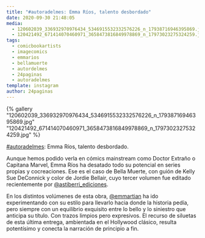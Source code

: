 ```yaml
---
title: "#autoradelmes: Emma Ríos, talento desbordado"
date: 2020-09-30 21:48:05
media: 
  - 120602039_336932970976434_5346915532332576226_n_17938716946395869.jpg
  - 120421492_671414070460971_3658473816849978869_n_17973023275324259.jpg
tags: 
  - comicbookartists
  - imagecomics
  - emmarios
  - bellamuerte
  - autordelmes
  - 24paginas
  - autoradelmes
template: instagram
author: 24paginas
---
```


{% gallery "120602039_336932970976434_5346915532332576226_n_17938716946395869.jpg" "120421492_671414070460971_3658473816849978869_n_17973023275324259.jpg" %}

[#autoradelmes](/tags/autoradelmes): Emma Ríos, talento desbordado.

Aunque hemos podido verla en cómics mainstream como Doctor Extraño o Capitana Marvel, Emma Ríos ha desatado todo su potencial en series propias y cocreaciones. Ese es el caso de Bella Muerte, con guión de Kelly Sue DeConnick y color de Jordie Bellair, cuyo tercer volumen fue editado recientemente por [@astiberri_ediciones](https://instagram.com/astiberri_ediciones).

En los distintos volúmenes de esta obra, [@emmartian](https://instagram.com/emmartian) ha ido experimentando con su estilo para llevarlo hacia donde la historia pedía, pero siempre con un equilibrio exquisito entre lo bello y lo siniestro que anticipa su título. Con trazos limpios pero expresivos. El recurso de siluetas de esta última entrega, ambientada en el Hollywood clásico, resulta potentísimo y conecta la narración de principio a fin.
